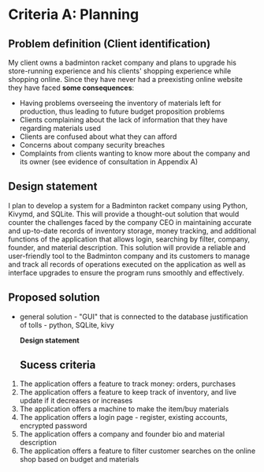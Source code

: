 # Criteria A: Planning

## Problem definition (Client identification)
My client owns a badminton racket company and plans to upgrade his store-running experience and his clients' shopping experience while shopping online. Since they have never had a preexisting online website they have faced **some consequences**: 
 
* Having problems overseeing the inventory of materials left for production, thus leading to future budget proposition problems
* Clients complaining about the lack of information that they have regarding materials used
* Clients are confused about what they can afford
* Concerns about company security breaches
* Complaints from clients wanting to know more about the company and its owner
(see evidence of consultation in Appendix A) 

## Design statement 

I plan to develop a system for a Badminton racket company using Python, Kivymd, and SQLite. This will provide a thought-out solution that would counter the challenges faced by the company CEO in maintaining accurate and up-to-date records of inventory storage, money tracking, and additional functions of the application that allows login, searching by filter, company, founder, and material description. This solution will provide a reliable and user-friendly tool to the Badminton company and its customers to manage and track all records of operations executed on the application as well as interface upgrades to ensure the program runs smoothly and effectively.

  ## Proposed solution
  
- general solution - "GUI" that is connected to the database
justification of tolls - python, SQLite, kivy

  **Design statement**

  ## Sucess criteria
1. The application offers a feature to track money: orders, purchases
2. The application offers a feature to keep track of inventory, and live update if it decreases or increases
3. The application offers a machine to make the item/buy materials
4. The application offers a login page - register, existing accounts, encrypted password
5. The application offers a company and founder bio and material description
6. The application offers a feature to filter customer searches on the online shop based on budget and materials


  
